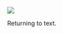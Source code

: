 ![](https://db-feed.s3.amazonaws.com/legacy/shotwin-2021-09-27_22-27-32-1632796078.png)

Returning to text. 
